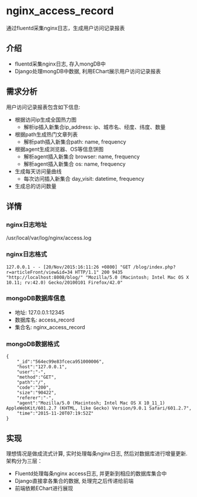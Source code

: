 # nginx_access_record
通过fluentd采集nginx日志，生成用户访问记录报表  

## 介绍
* fluentd采集nginx日志, 存入mongDB中
* Django处理mongDB中数据, 利用EChart展示用户访问记录报表

## 需求分析
用户访问记录报表包含如下信息:
* 根据访问ip生成全国热力图
  * 解析ip插入新集合ip_address: ip、城市名、经度、纬度、数量
* 根据path生成热门文章列表
  * 解析path插入新集合path: name, frequency
* 根据agent生成浏览器、OS等信息饼图
  * 解析agent插入新集合 browser: name, frequency
  * 解析agent插入新集合 os: name, frequency  
* 生成每天访问量曲线 
  * 每次访问插入新集合 day_visit: datetime, frequency
* 生成总的访问数量

## 详情
### nginx日志地址
/usr/local/var/log/nginx/access.log

### nginx日志格式
```
127.0.0.1 - - [20/Nov/2015:16:11:26 +0800] "GET /blog/index.php?r=articleFront/view&id=34 HTTP/1.1" 200 9435 "http://localhost:8008/blog/" "Mozilla/5.0 (Macintosh; Intel Mac OS X 10.11; rv:42.0) Gecko/20100101 Firefox/42.0"
```
### mongoDB数据库信息
* 地址: 127.0.0.1:12345
* 数据库名: access_record
* 集合名: nginx_access_record

### mongoDB数据格式
```
{
    "_id":"564ec99e83fceca951000006",
    "host":"127.0.0.1",
    "user":"-",
    "method":"GET",
    "path":"/",
    "code":"200",
    "size":"90422",
    "referer":"-",
    "agent":"Mozilla/5.0 (Macintosh; Intel Mac OS X 10_11_1) AppleWebKit/601.2.7 (KHTML, like Gecko) Version/9.0.1 Safari/601.2.7",
    "time":"2015-11-20T07:19:52Z"
}
```
## 实现
理想情况是做成流式计算, 实时处理每条nginx日志, 然后对数据库进行增量更新.  
架构分为三层：  
* Fluentd处理每条nginx access日志, 并更新到相应的数据库集合中
* Django直接拿各集合的数据, 处理完之后传递给前端
* 前端依赖EChart进行展现
